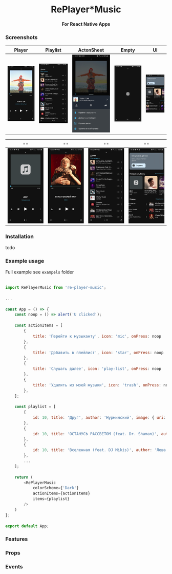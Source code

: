 <div align="center">
  <h1>RePlayer*Music</h1>
  <h4>For React Native Apps</h4>
</div>

### Screenshots

Player | Playlist | ActonSheet | Empty | UI
--- | --- | --- | --- | ---
![Player](screenshots/Screenshot_20200330-194338_musicapp.jpg "Player responsive layout") | ![Playlist](screenshots/Screenshot_20200330-122556_musicapp.jpg "Player responsive layout") | ![Sheet](screenshots/Screenshot_20200330-122759_musicapp.jpg "Player responsive layout") |  ![Empty](screenshots/Screenshot_20200330-122547_musicapp.jpg "Player responsive layout") |  ![UI](screenshots/Screenshot_20200330-192122_musicapp.jpg "Player responsive layout")

-- | -- | -- | --
--- | --- | --- | ---
![Player](gifs/20200330_193102_1.gif "Player responsive layout") | ![Playlist](gifs/20200330_123628_1.gif "Player responsive layout") | ![Playlist](gifs/20200330_193225_1.gif "Player responsive layout") |  ![UI](gifs/20200330_194015_1.gif "Player responsive layout") 



### Installation

todo

### Example usage

Full example see `exampels` folder

```js

import RePlayerMusic from 're-player-music';

...

const App = () => {
    const noop = () => alert('U clicked');

    const actionItems = [
        {
            title: 'Перейти к музыканту', icon: 'mic', onPress: noop
        },
        {
            title: 'Добавить в плейлист', icon: 'star', onPress: noop
        },
        {
            title: 'Слушать далее', icon: 'play-list', onPress: noop
        },
        {
            title: 'Удалить из моей музыки', icon: 'trash', onPress: noop
        },
    ];

    const playlist = [
        {
            id: 10, title: 'Друг', author: 'Нурминский', image: { uri: 'https://static.mp3xa.cc/album_images/400x400/nurminskijj-pacany-s-ulic-vybivajutsja-v-ljudi.jpg' }
        },
        {
            id: 10, title: 'ОСТАНУСЬ РАССВЕТОМ (feat. Dr. Shaman)', author: 'ФОГЕЛЬ feat. Dr. Shaman', image: { uri: 'https://img.zvuqa.net/albums/2/fogel-lyubol-pt-1.jpg' }
        },
        {
            id: 10, title: 'Вселенная (feat. DJ Mikis)', author: 'Леша Свик feat. DJ Mikis', image: { uri: 'https://freshall.com/img/2018-04/20/4gt8amfrm2w58jefu4jo3ehau.jpg' }
        },
        ...
    ];

    return (
        <RePlayerMusic
            colorScheme={'Dark'}
            actionItems={actionItems}
            items={playlist}
        />
    )
};

export default App;

```

### Features

### Props

### Events

